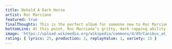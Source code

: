 ```yaml
---
title: Behold A Dark Horse
artist: Roc Marciano
featured: true
finalThoughts: This is the perfect album for someone new to Roc Marciano. He showcases his masterful ability to write seemingly perfect verses where every syllable is placed exactly where it should be while also keeping the album short enough to digest everything easily. It’s braggadocious, smooth and also aggressive but in an elegant way. This album might not be everyone’s taste because it’s somewhat repetitive and contains densely lyrical verses, but his core fans and hip hop heads come away with another gem to add to their rotation.
bottomLine: At this point, Roc Marciano’s gritty, dark rapping ability should be unquestioned and he delivers another gem to add to his already impressive catalog. His technical writing skills are right up there with the elites of hip hop.
image: 'https://upload.wikimedia.org/wikipedia/commons/d/d9/Canibus_at_Amager_Bio_4.jpg'
rating: { lyrics: 25, production: 3, replayValue: 1, variety: 15 }
---
```

